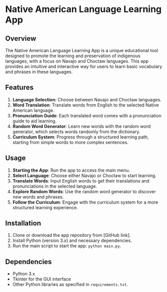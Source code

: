 # Native American Language Learning App

## Overview
The Native American Language Learning App is a unique educational tool designed to promote the learning and preservation of indigenous languages, with a focus on Navajo and Choctaw languages. This app provides an intuitive and interactive way for users to learn basic vocabulary and phrases in these languages.

## Features
1. **Language Selection**: Choose between Navajo and Choctaw languages.
2. **Word Translation**: Translate words from English to the selected Native American language.
3. **Pronunciation Guide**: Each translated word comes with a pronunciation guide to aid learning.
4. **Random Word Generator**: Learn new words with the random word generator, which selects words randomly from the dictionary.
5. **Curriculum System**: Progress through a structured learning path, starting from simple words to more complex sentences.

## Usage
1. **Starting the App**: Run the app to access the main menu.
2. **Select Language**: Choose either Navajo or Choctaw to start learning.
3. **Translate Words**: Input English words to get their translations and pronunciations in the selected language.
4. **Explore Random Words**: Use the random word generator to discover new words and phrases.
5. **Follow the Curriculum**: Engage with the curriculum system for a more structured learning experience.

## Installation
1. Clone or download the app repository from [GitHub link].
2. Install Python (version 3.x) and necessary dependencies.
3. Run the main script to start the app: `python main.py`.

## Dependencies
- Python 3.x
- Tkinter for the GUI interface
- Other Python libraries as specified in `requirements.txt`.



